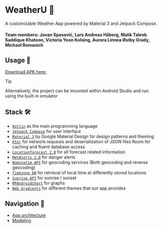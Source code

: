 # WeatherU 🌇
A customizable Weather App powered by Material 3 and Jetpack Compose.

#### Team members: Jovan Spasović, Lars Andreas Håberg, Malik Taleeb Saddique Khatoon, Victoria Yoon Kolsing, Aurora Linnea Østby Grady, Michael Romanich

## Usage 📱


[Download APK here:](https://github.uio.no/IN2000-V24/team-29/raw/main/app/release/WeatherU.apk)



> [!TIP]
> Alternatively, the project can be mounted within Android Studio and run using the built-in emulator



## Stack 🛠️
- [`Kotlin`](https://kotlinlang.org/)  as the main programming language
- [`Jetpack Compose`](https://developer.android.com/develop/ui/compose)  for user interface
- [`Material 3`](https://m3.material.io/)  by Google Material Design for design patterns and theming
- [`Ktor`](https://ktor.io/)  for network requests and deserialization of JSON files
  Room for caching and fluent database access
- [`Locationforecast 2.0`](https://api.met.no/weatherapi/locationforecast/2.0/documentation)  for all forecast related information
- [`MetAlerts 2.0`](https://api.met.no/weatherapi/metalerts/2.0/documentation)  for danger alerts 
- [`Nominatim API`](https://nominatim.org/release-docs/latest/api/Overview/)  for geocoding services (Both geocoding and reverse geocoding)
- [`Timezone DB`](https://timezonedb.com/api) for retrieval of local time at differently stored locations
- [`Sunrise API`](https://api.met.no/weatherapi/sunrise/3.0/documentation#!/data/get_sun)  for sunrise / sunset
- [`MPAndroidChart`](https://github.com/PhilJay/MPAndroidChart)  for graphs
- [`Web Gradients`](https://webgradients.com/)  for different themes that our app provides


## Navigation 🧭

- [App architecture](https://github.uio.no/IN2000-V24/team-29/blob/main/ARCHITECTURE.md)
- [Modeling](https://github.uio.no/IN2000-V24/team-29/blob/main/MODELING.md)


